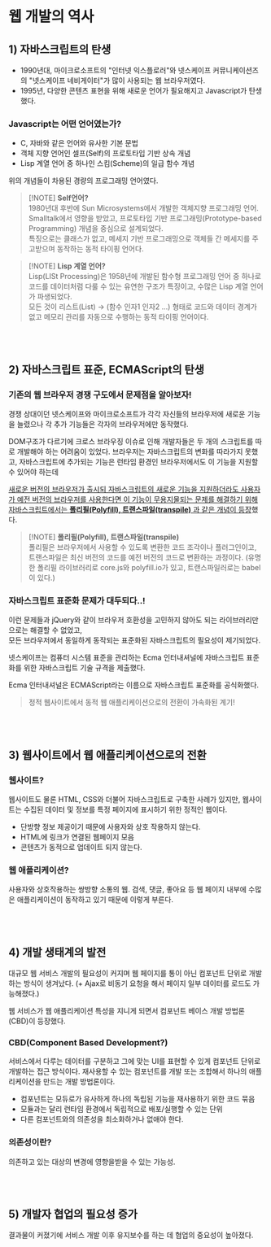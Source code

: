 # 웹 개발의 역사

## 1) 자바스크립트의 탄생

- 1990년대, 마이크로소프트의 "인터넷 익스플로러"와 넷스케이프 커뮤니케이션즈의 "넷스케이프 네비게이터"가 많이 사용되는 웹 브라우저였다.
- 1995년, 다양한 콘텐츠 표현을 위해 새로운 언어가 필요해지고 Javascript가 탄생했다.

### Javascript는 어떤 언어였는가?

- C, 자바와 같은 언어와 유사한 기본 문법
- 객체 지향 언어인 셀프(Self)의 프로토타입 기반 상속 개념
- Lisp 계열 언어 중 하나인 스킴(Scheme)의 일급 함수 개념

위의 개념들이 차용된 경량의 프로그래밍 언어였다.

> [!NOTE] **Self언어?** <br /> 1980년대 후반에 Sun Microsystems에서 개발한 객체지향 프로그래밍 언어. Smalltalk에서 영향을 받았고, 프로토타입 기반 프로그래밍(Prototype-based Programming) 개념을 중심으로 설계되었다. <br /> 특징으로는 클래스가 없고, 메세지 기반 프로그래밍으로 객체들 간 메세지를 주고받으며 동작하는 동적 타이핑 언어다.

> [!NOTE] **Lisp 계열 언어?** <br /> Lisp(LISt Processing)은 1958년에 개발된 함수형 프로그래밍 언어 중 하나로 코드를 데이터처럼 다룰 수 있는 유연한 구조가 특징이고, 수많은 Lisp 계열 언어가 파생되었다. <br /> 모든 것이 리스트(List) → (함수 인자1 인자2 ...) 형태로 코드와 데이터 경계가 없고 메모리 관리를 자동으로 수행하는 동적 타이핑 언어이다.

<br /> <br />

## 2) 자바스크립트 표준, ECMAScript의 탄생

### 기존의 웹 브라우저 경쟁 구도에서 문제점을 알아보자!

경쟁 상대이던 넷스케이프와 마이크로소프트가 각각 자신들의 브라우저에 새로운 기능을 늘렸으나 각 추가 기능들은 각자의 브라우저에만 동작했다.

DOM구조가 다르기에 크로스 브라우징 이슈로 인해 개발자들은 두 개의 스크립트를 따로 개발해야 하는 어려움이 있었다. 브라우저는 자바스크립트의 변화를 따라가지 못했고, 자바스크립트에 추가되는 기능은 런타임 환경인 브라우저에서도 이 기능을 지원할 수 있어야 하는데

<u>새로운 버전의 브라우저가 출시되 자바스크립트의 새로운 기능을 지원하더라도
사용자가 예전 버전의 브라우저를 사용한다면 이 기능이 무용지물되는 문제를 해결하기 위해
자바스크립트에서는 **폴리필(Polyfill), 트랜스파일(transpile)** 과 같은 개념이 등장</u>했다.

> [!NOTE] **폴리필(Polyfill), 트랜스파일(transpile)** <br /> 폴리필은 브라우저에서 사용할 수 있도록 변환한 코드 조각이나 플러그인이고, 트랜스파일은 최신 버전의 코드를 예전 버전의 코드로 변환하는 과정이다. (유명한 폴리필 라이브러리로 core.js와 polyfill.io가 있고, 트랜스파일러로는 babel이 있다.)

### 자바스크립트 표준화 문제가 대두되다..!

이런 문제들과 jQuery와 같이 브라우저 호환성을 고민하지 않아도 되는 라이브러리만으로는 해결할 수 없었고,<br />
모든 브라우저에서 동일하게 동작되는 표준화된 자바스크립트의 필요성이 제기되었다.

넷스케이프는 컴퓨터 시스템 표준을 관리하는 Ecma 인터내셔널에 자바스크립트 표준화를 위한 자바스크립트 기술 규격을 제출했다.

Ecma 인터내셔널은 ECMAScript라는 이름으로 자바스크립트 표준화를 공식화했다.

> 정적 웹사이트에서 동적 웹 애플리케이션으로의 전환이 가속화된 계기!

<br /> <br />

## 3) 웹사이트에서 웹 애플리케이션으로의 전환

### 웹사이트?

웹사이트도 물론 HTML, CSS와 더불어 자바스크립트로 구축한 사례가 있지만,
웹사이트는 수집된 데이터 및 정보를 특정 페이지에 표시하기 위한 정적인 웹이다.

- 단방향 정보 제공이기 때문에 사용자와 상호 작용하지 않는다.
- HTML에 링크가 연결된 웹페이지 모음
- 콘텐츠가 동적으로 업데이트 되지 않는다.

### 웹 애플리케이션?

사용자와 상호작용하는 쌍방향 소통의 웹.
검색, 댓글, 좋아요 등 웹 페이지 내부에 수많은 애플리케이션이 동작하고 있기 때문에 이렇게 부른다.

<br /> <br />

## 4) 개발 생태계의 발전

대규모 웹 서비스 개발의 필요성이 커지며 웹 페이지를 통이 아닌 컴포넌트 단위로 개발하는 방식이 생겨났다. (+ Ajax로 비동기 요청을 해서 페이지 일부 데이터를 로드도 가능해졌다.)

웹 서비스가 웹 애플리케이션 특성을 지니게 되면서 컴포넌트 베이스 개발 방법론(CBD)이 등장했다.

### CBD(Component Based Development?)

서비스에서 다루는 데이터를 구분하고 그에 맞는 UI를 표현할 수 있게 컴포넌트 단위로 개발하는 접근 방식이다. 재사용할 수 있는 컴포넌트를 개발 또는 조합해서 하나의 애플리케이션을 만드는 개발 방법론이다.

- 컴포넌트는 모듀로가 유사하게 하나의 독립된 기능을 재사용하기 위한 코드 묶음
- 모듈과는 달리 런타임 환경에서 독립적으로 배포/실행할 수 있는 단위
- 다른 컴포넌트와의 의존성을 최소화하거나 없애야 한다.

### 의존성이란?

의존하고 있는 대상의 변경에 영향을받을 수 있는 가능성.

<br /> <br />

## 5) 개발자 협업의 필요성 증가

결과물이 커졌기에 서비스 개발 이후 유지보수를 하는 데 협업의 중요성이 높아졌다.

